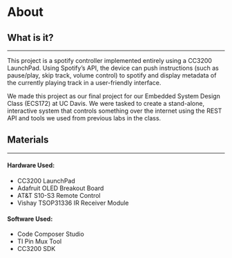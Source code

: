 # About

## What is it?
***
This project is a spotify controller implemented entirely using a CC3200 LaunchPad. Using Spotify’s API, the device can push instructions (such as pause/play, skip track, volume control) to spotify and display metadata of the currently playing track in a user-friendly interface.

We made this project as our final project for our Embedded System Design Class (ECS172) at UC Davis. We were tasked to create a stand-alone, interactive system that controls something over the internet using the REST API and tools we used from previous labs in the class.

## Materials
***
#### Hardware Used: 
* CC3200 LaunchPad
* Adafruit OLED Breakout Board
* AT&T S10-S3 Remote Control
* Vishay TSOP31336 IR Receiver Module

#### Software Used: 
* Code Composer Studio
* TI Pin Mux Tool
* CC3200 SDK 

